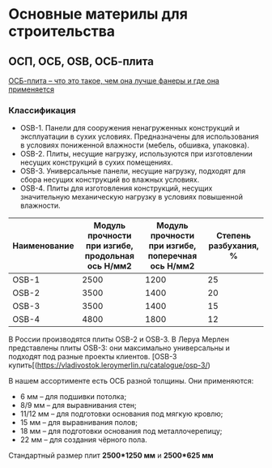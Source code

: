 # Основные материлы для строительства 

## ОСП, ОСБ, OSB, ОСБ-плита

[ОСБ-плита – что это такое, чем она лучше фанеры и где она применяется](https://leroymerlin.ru/advice/stolyarnye-izdeliya/osb-plita-chto-eto-takoe-chem-ona-luchshe-fanery-i-gde-ona-primenyaetsya/)

### Классификация
- OSB-1. Панели для сооружения ненагруженных конструкций и эксплуатации в сухих условиях. Предназначены для использования в условиях пониженной влажности (мебель, обшивка, упаковка).
- OSB-2. Плиты, несущие нагрузку, используются при изготовлении несущих конструкций в сухих помещениях.
- OSB-3. Универсальные панели, несущие нагрузку, подходят для сбора несущих конструкций во влажных условиях.
- OSB-4. Плиты для изготовления конструкций, несущих значительную механическую нагрузку в условиях повышенной влажности.

Наименование | Модуль прочности при изгибе, продольная ось H/мм2 | Модуль прочности при изгибе, поперечная ось H/мм2 | Степень разбухания, %
--- | --- | --- | ---
OSB-1 | 2500 | 1200 | 25
OSB-2 | 3500 | 1400 | 20
OSB-3 | 3500 | 1400 | 15
OSB-4 | 4800 | 1800 | 12 

В России производятся плиты OSB-2 и OSB-3. В Леруа Мерлен представлены плиты OSB-3: они максимально универсальны и подходят под разные проекты клиентов. [OSB-3 купить[(https://vladivostok.leroymerlin.ru/catalogue/osp-3/)

В нашем ассортименте есть ОСБ разной толщины. Они применяются:
- 6 мм – для подшивки потолка;
- 8/9 мм – для выравнивания стен;
- 11/12 мм – для подготовки основания под мягкую кровлю;
- 15 мм – для выравнивания полов;
- 18 мм – для подготовки основания под металлочерепицу;
- 22 мм – для создания чёрного пола.

Стандартный размер плит **2500*1250 мм** и **2500*625 мм**

